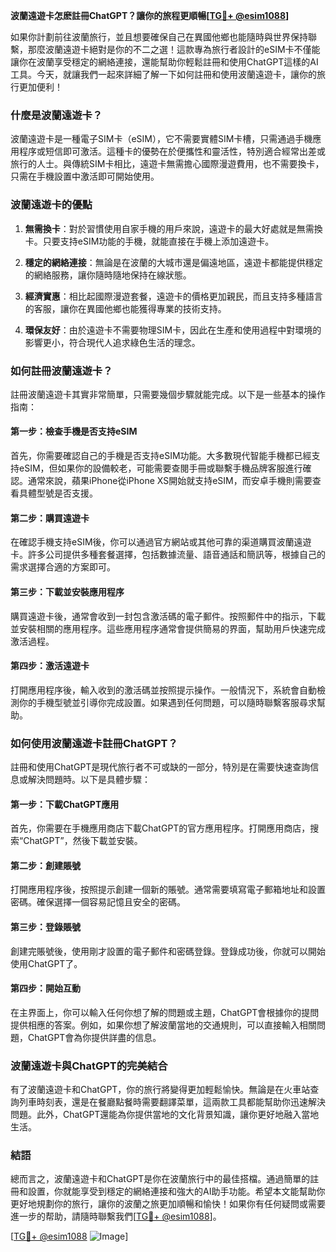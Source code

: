 **波蘭遠遊卡怎麽註冊ChatGPT？讓你的旅程更順暢[[TG💪+ @esim1088](https://t.me/s/esim1088)]**

如果你計劃前往波蘭旅行，並且想要確保自己在異國他鄉也能隨時與世界保持聯繫，那麼波蘭遠遊卡絕對是你的不二之選！這款專為旅行者設計的eSIM卡不僅能讓你在波蘭享受穩定的網絡連接，還能幫助你輕鬆註冊和使用ChatGPT這樣的AI工具。今天，就讓我們一起來詳細了解一下如何註冊和使用波蘭遠遊卡，讓你的旅行更加便利！

### 什麼是波蘭遠遊卡？

波蘭遠遊卡是一種電子SIM卡（eSIM），它不需要實體SIM卡槽，只需通過手機應用程序或短信即可激活。這種卡的優勢在於便攜性和靈活性，特別適合經常出差或旅行的人士。與傳統SIM卡相比，遠遊卡無需擔心國際漫遊費用，也不需要換卡，只需在手機設置中激活即可開始使用。

### 波蘭遠遊卡的優點

1. **無需換卡**：對於習慣使用自家手機的用戶來說，遠遊卡的最大好處就是無需換卡。只要支持eSIM功能的手機，就能直接在手機上添加遠遊卡。
   
2. **穩定的網絡連接**：無論是在波蘭的大城市還是偏遠地區，遠遊卡都能提供穩定的網絡服務，讓你隨時隨地保持在線狀態。

3. **經濟實惠**：相比起國際漫遊套餐，遠遊卡的價格更加親民，而且支持多種語言的客服，讓你在異國他鄉也能獲得專業的技術支持。

4. **環保友好**：由於遠遊卡不需要物理SIM卡，因此在生產和使用過程中對環境的影響更小，符合現代人追求綠色生活的理念。

### 如何註冊波蘭遠遊卡？

註冊波蘭遠遊卡其實非常簡單，只需要幾個步驟就能完成。以下是一些基本的操作指南：

#### 第一步：檢查手機是否支持eSIM

首先，你需要確認自己的手機是否支持eSIM功能。大多數現代智能手機都已經支持eSIM，但如果你的設備較老，可能需要查閱手冊或聯繫手機品牌客服進行確認。通常來說，蘋果iPhone從iPhone XS開始就支持eSIM，而安卓手機則需要查看具體型號是否支援。

#### 第二步：購買遠遊卡

在確認手機支持eSIM後，你可以通過官方網站或其他可靠的渠道購買波蘭遠遊卡。許多公司提供多種套餐選擇，包括數據流量、語音通話和簡訊等，根據自己的需求選擇合適的方案即可。

#### 第三步：下載並安裝應用程序

購買遠遊卡後，通常會收到一封包含激活碼的電子郵件。按照郵件中的指示，下載並安裝相關的應用程序。這些應用程序通常會提供簡易的界面，幫助用戶快速完成激活過程。

#### 第四步：激活遠遊卡

打開應用程序後，輸入收到的激活碼並按照提示操作。一般情況下，系統會自動檢測你的手機型號並引導你完成設置。如果遇到任何問題，可以隨時聯繫客服尋求幫助。

### 如何使用波蘭遠遊卡註冊ChatGPT？

註冊和使用ChatGPT是現代旅行者不可或缺的一部分，特別是在需要快速查詢信息或解決問題時。以下是具體步驟：

#### 第一步：下載ChatGPT應用

首先，你需要在手機應用商店下載ChatGPT的官方應用程序。打開應用商店，搜索“ChatGPT”，然後下載並安裝。

#### 第二步：創建賬號

打開應用程序後，按照提示創建一個新的賬號。通常需要填寫電子郵箱地址和設置密碼。確保選擇一個容易記憶且安全的密碼。

#### 第三步：登錄賬號

創建完賬號後，使用剛才設置的電子郵件和密碼登錄。登錄成功後，你就可以開始使用ChatGPT了。

#### 第四步：開始互動

在主界面上，你可以輸入任何你想了解的問題或主題，ChatGPT會根據你的提問提供相應的答案。例如，如果你想了解波蘭當地的交通規則，可以直接輸入相關問題，ChatGPT會為你提供詳盡的信息。

### 波蘭遠遊卡與ChatGPT的完美結合

有了波蘭遠遊卡和ChatGPT，你的旅行將變得更加輕鬆愉快。無論是在火車站查詢列車時刻表，還是在餐廳點餐時需要翻譯菜單，這兩款工具都能幫助你迅速解決問題。此外，ChatGPT還能為你提供當地的文化背景知識，讓你更好地融入當地生活。

### 結語

總而言之，波蘭遠遊卡和ChatGPT是你在波蘭旅行中的最佳搭檔。通過簡單的註冊和設置，你就能享受到穩定的網絡連接和強大的AI助手功能。希望本文能幫助你更好地規劃你的旅行，讓你的波蘭之旅更加順暢和愉快！如果你有任何疑問或需要進一步的帮助，請隨時聯繫我們[[TG💪+ @esim1088](https://t.me/s/esim1088)]。

[[TG💪+ @esim1088](https://t.me/s/esim1088) ![Image](https://i.postimg.cc/4NQfJmqS/Snipaste-2025-05-13-00-14-12.png)]